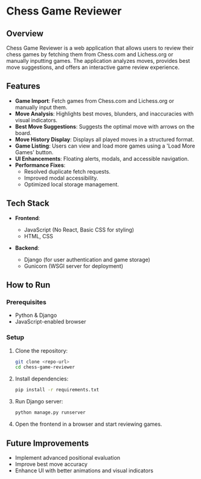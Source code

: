 # Chess Game Reviewer

## Overview
Chess Game Reviewer is a web application that allows users to review their chess games by fetching them from Chess.com and Lichess.org or manually inputting games. The application analyzes moves, provides best move suggestions, and offers an interactive game review experience.

## Features
- **Game Import**: Fetch games from Chess.com and Lichess.org or manually input them.
- **Move Analysis**: Highlights best moves, blunders, and inaccuracies with visual indicators.
- **Best Move Suggestions**: Suggests the optimal move with arrows on the board.
- **Move History Display**: Displays all played moves in a structured format.
- **Game Listing**: Users can view and load more games using a 'Load More Games' button.
- **UI Enhancements**: Floating alerts, modals, and accessible navigation.
- **Performance Fixes**:
  - Resolved duplicate fetch requests.
  - Improved modal accessibility.
  - Optimized local storage management.

## Tech Stack
- **Frontend**:
  - JavaScript (No React, Basic CSS for styling)
  - HTML, CSS
  
- **Backend**:
  - Django (for user authentication and game storage)
  - Gunicorn (WSGI server for deployment)

## How to Run
### Prerequisites
- Python & Django
- JavaScript-enabled browser

### Setup
1. Clone the repository:
   ```bash
   git clone <repo-url>
   cd chess-game-reviewer
   ```
2. Install dependencies:
   ```bash
   pip install -r requirements.txt
   ```
3. Run Django server:
   ```bash
   python manage.py runserver
   ```
4. Open the frontend in a browser and start reviewing games.

## Future Improvements
- Implement advanced positional evaluation
- Improve best move accuracy
- Enhance UI with better animations and visual indicators
